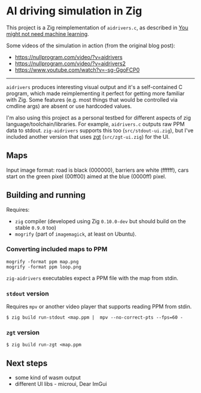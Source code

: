 # AI driving simulation in Zig

This project is a Zig reimplementation of `aidrivers.c`, as described in [You might not need machine learning](https://nullprogram.com/blog/2020/11/24/).

Some videos of the simulation in action (from the original blog post):
* https://nullprogram.com/video/?v=aidrivers
* https://nullprogram.com/video/?v=aidrivers2
* https://www.youtube.com/watch?v=-sg-GgoFCP0

-----

`aidrivers` produces interesting visual output and it's a self-contained C program, which made reimplementing it perfect for getting more familiar with Zig.
Some features (e.g. most things that would be controlled via cmdline args) are absent or use hardcoded values.

I'm also using this project as a personal testbed for different aspects of zig language/toolchain/libraries.
For example, `aidrivers.c` outputs raw PPM data to stdout. `zig-aidrivers` supports this too (`src/stdout-ui.zig`), but I've included another version that uses [zgt](https://github.com/zenith391/zgt) (`src/zgt-ui.zig`) for the UI.

## Maps

Input image format: road is black (000000), barriers are white (ffffff), cars start on the green pixel (00ff00) aimed at the blue (0000ff) pixel.

## Building and running

Requires:

* `zig` compiler (developed using Zig `0.10.0-dev` but should build on the stable `0.9.0` too)
* `mogrify` (part of `imagemagick`, at least on Ubuntu).

### Converting included maps to PPM

    mogrify -format ppm map.png
    mogrify -format ppm loop.png

`zig-aidrivers` executables expect a PPM file with the map from stdin.

### `stdout` version

Requires `mpv` or another video player that supports reading PPM from stdin.

    $ zig build run-stdout <map.ppm |  mpv --no-correct-pts --fps=60 -

### `zgt` version

    $ zig build run-zgt <map.ppm



## Next steps
* some kind of wasm output
* different UI libs - microui, Dear ImGui
